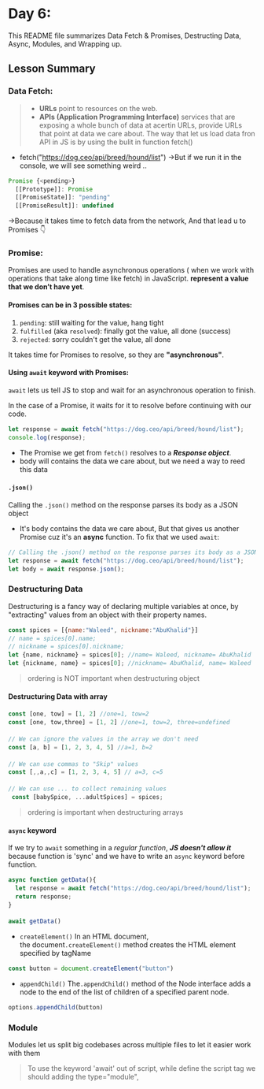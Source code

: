 # Day 6: 

This README file summarizes Data Fetch & Promises, Destructing Data, Async, Modules, and Wrapping up. 

## Lesson Summary

###  Data Fetch:
> * **URLs** point to resources on the web.
> * **APIs (Application Programming Interface)** services that are exposing a whole bunch of data at acertin URLs, provide URLs that point at data we care about.
The way that let us load data fron API in JS is by using the bulit in function fetch()
- fetch("https://dog.ceo/api/breed/hound/list")
->But if we run it in the console, we will see something weird ..
```javaScript
Promise {<pending>}
  [[Prototype]]: Promise
  [[PromiseState]]: "pending"
  [[PromiseResult]]: undefined
```
->Because it takes time to fetch data from the network, And that lead u to Promises 👇

###  Promise: 
Promises are used to handle asynchronous operations ( when we work with operations that take along time like fetch) in JavaScript.
**represent a value that we don’t have yet**.

#### Promises can be in 3 possible states:
1. `pending`: still waiting for the value, hang tight
2. `fulfilled` (aka `resolved`): finally got the value, all done (success)
3. `rejected`: sorry couldn't get the value, all done
   
It takes time for Promises to resolve, so they are **"asynchronous"**.


#### Using `await` keyword with Promises: 
`await` lets us tell JS to stop and wait for an asynchronous operation to finish.

In the case of a Promise, it waits for it to resolve before continuing with our code.

```javaScript
let response = await fetch("https://dog.ceo/api/breed/hound/list");
console.log(response);
```
- The Promise we get from `fetch()` resolves to a ***Response object***.
- body will contains the data we care about, but we need a way to reed this data 

#### `.json()`
Calling the `.json()` method on the response parses its body as a JSON object 
- It's body contains the data we care about, But that gives us another Promise cuz it's an **async** function.
To fix that we used `await`:

```javaScript
// Calling the .json() method on the response parses its body as a JSON object
let response = await fetch("https://dog.ceo/api/breed/hound/list");
let body = await response.json();
```

### Destructuring Data 
Destructuring is a fancy way of declaring multiple variables at once, by "extracting" values from an object with their property names.

```javaScript
const spices = [{name:"Waleed", nickname:"AbuKhalid"}]
// name = spices[0].name;
// nickname = spices[0].nickname;
let {name, nickname} = spices[0]; //name= Waleed, nickname= AbuKhalid 
let {nickname, name} = spices[0]; //nickname= AbuKhalid, name= Waleed 
```
> ordering is NOT important when destructuring object


#### Destructuring Data with array 

```javaScript
const [one, tow] = [1, 2] //one=1, tow=2
const [one, tow,three] = [1, 2] //one=1, tow=2, three=undefined

// We can ignore the values in the array we don't need
const [a, b] = [1, 2, 3, 4, 5] //a=1, b=2

// We can use commas to "Skip" values
const [,,a,,c] = [1, 2, 3, 4, 5] // a=3, c=5

// We can use ... to collect remaining values
 const [babySpice, ...adultSpices] = spices;
```
> ordering is important when destructuring arrays

#### `async` keyword
If we try to `await` something in a *regular function*, ***JS doesn't allow it*** because function is 'sync' and we have to write an `async` keyword before function.
```javaScript
async function getData(){
  let response = await fetch("https://dog.ceo/api/breed/hound/list");
  return response;
}

await getData()
```

- `createElement()` 
In an HTML document, the document`.createElement()` method creates the HTML element specified by tagName

```javaScript
const button = document.createElement("button")
```

- `appendChild()` 
The`.appendChild()` method of the Node interface adds a node to the end of the list of children of a specified parent node.

```javaScript
options.appendChild(button)
```

### Module 
Modules let us split big codebases across multiple files to let it easier work with them 
> To use the keyword 'await' out of script, while define the script tag we should adding the type="module", <script type='module'>

#### Module scope:
It's the sceond point of the differnce 'first one is await'. We can't access variables and functions in the web console since modules create their own space 

> And in this case we should use import & export
```javaScript
// mymodule.js
const a = () => "Waleed" 
export {a}
```
```javaScript
// othermodule.js
import {a} from './mymodule.js' 
```

### Debugging: 
We can `console.log()` or `console.warn()` or `console.error()` is one way to understand what's happening when your program runs

```javaScript
function whyIsntThisWorking(input) {
    console.log("Well at least we got this far");
    console.log(input);
    return thingThatDoesntWork(input);
}
```

* We can also use the browser's debugger to pause JS and inspect what's happening, The `debugger` statement creates a *breakpoint* where JS will pause and let you look around:

```javaScript
function whyIsntThisWorking(input) {
    debugger;
    return thingThatDoesntWork(input);
}
```
   
### `try` & `catch` Error Handling
`try` lets us "watch out" for potential errors, its friend `catch` lets us manage errors when they occur
```javaScript
try {
    thisMightThrowAnError();
} catch (error) {
    console.error("As if! Error:", error); 
    console.log("Whatever, let's press on anyway");
}
console.log("still rollin' with the homies");
```

### 💡 **Notes:**
1. **`trim()`** method removes whitespace from both ends of a string and returns a new string, without modifying the original string.
2. In `JS` we can create any element we want to appear in HTML page.


## Coding Exercise and my Solution:

[Task Discription](https://github.com/orjwan-alrajaby/gsg-QA-Nablus-training-2023/blob/main/learning-sprint-1/week1%20-%20javascript-from-first-steps-to-professional/day%206/task.md)

[**My Solution**](https://github.com/WaleedZriqui/rick-MortyStarter.git)

<img src="images\Day6 task.png">